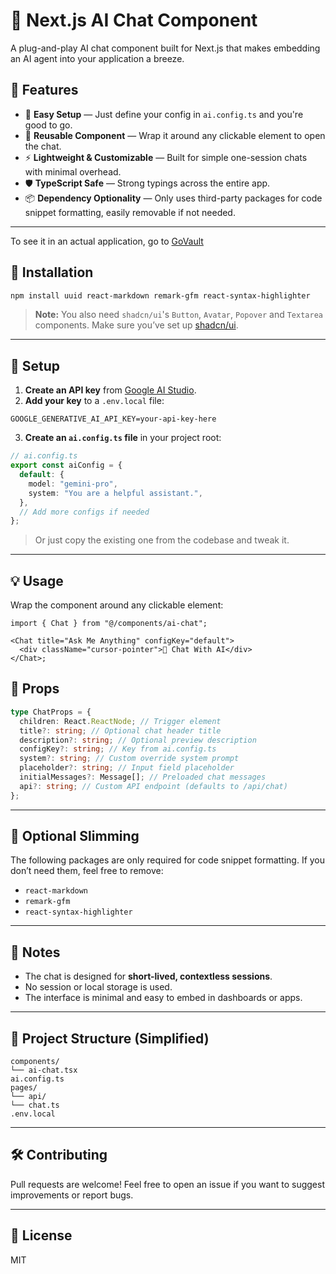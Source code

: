# 🧠 Next.js AI Chat Component

A plug-and-play AI chat component built for Next.js that makes embedding an AI agent into your application a breeze.

## 🚀 Features

- 🔧 **Easy Setup** — Just define your config in `ai.config.ts` and you're good to go.
- 💬 **Reusable Component** — Wrap it around any clickable element to open the chat.
- ⚡ **Lightweight & Customizable** — Built for simple one-session chats with minimal overhead.
- 🛡️ **TypeScript Safe** — Strong typings across the entire app.
- 📦 **Dependency Optionality** — Only uses third-party packages for code snippet formatting, easily removable if not needed.

---

To see it in an actual application, go to [GoVault](https://govault.vercel.app)

## 🧰 Installation

```bash
npm install uuid react-markdown remark-gfm react-syntax-highlighter
```

> **Note:** You also need `shadcn/ui`'s `Button`, `Avatar`, `Popover` and `Textarea` components. Make sure you’ve set up [shadcn/ui](https://ui.shadcn.com/docs/installation).

---

## 🔧 Setup

1. **Create an API key** from [Google AI Studio](https://aistudio.google.com/app/apikey).
2. **Add your key** to a `.env.local` file:

```env
GOOGLE_GENERATIVE_AI_API_KEY=your-api-key-here
```

3. **Create an `ai.config.ts` file** in your project root:

```ts
// ai.config.ts
export const aiConfig = {
  default: {
    model: "gemini-pro",
    system: "You are a helpful assistant.",
  },
  // Add more configs if needed
};
```

> Or just copy the existing one from the codebase and tweak it.

---

## 💡 Usage

Wrap the component around any clickable element:

```tsx
import { Chat } from "@/components/ai-chat";

<Chat title="Ask Me Anything" configKey="default">
  <div className="cursor-pointer">💬 Chat With AI</div>
</Chat>;
```

## 🧩 Props

```ts
type ChatProps = {
  children: React.ReactNode; // Trigger element
  title?: string; // Optional chat header title
  description?: string; // Optional preview description
  configKey?: string; // Key from ai.config.ts
  system?: string; // Custom override system prompt
  placeholder?: string; // Input field placeholder
  initialMessages?: Message[]; // Preloaded chat messages
  api?: string; // Custom API endpoint (defaults to /api/chat)
};
```

---

## 🧼 Optional Slimming

The following packages are only required for code snippet formatting. If you don’t need them, feel free to remove:

- `react-markdown`
- `remark-gfm`
- `react-syntax-highlighter`

---

## 📌 Notes

- The chat is designed for **short-lived, contextless sessions**.
- No session or local storage is used.
- The interface is minimal and easy to embed in dashboards or apps.

---

## 📁 Project Structure (Simplified)

```
components/
└── ai-chat.tsx
ai.config.ts
pages/
└── api/
└── chat.ts
.env.local
```

---

## 🛠️ Contributing

Pull requests are welcome! Feel free to open an issue if you want to suggest improvements or report bugs.

---

## 📝 License

MIT
